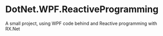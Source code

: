 # DotNet.WPF.ReactiveProgramming
A small project, using WPF code behind and  Reactive programming with RX.Net
